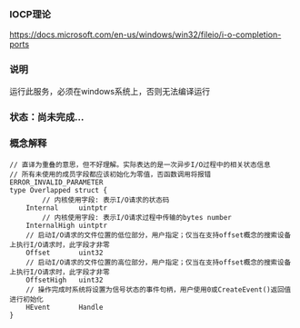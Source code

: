 ### IOCP理论
https://docs.microsoft.com/en-us/windows/win32/fileio/i-o-completion-ports

### 说明
运行此服务，必须在windows系统上，否则无法编译运行

### 状态：尚未完成...

### 概念解释

```
// 直译为重叠的意思，但不好理解。实际表达的是一次异步I/O过程中的相关状态信息
// 所有未使用的成员字段都应该初始化为零值，否函数调用将报错ERROR_INVALID_PARAMETER
type Overlapped struct {
        // 内核使用字段: 表示I/O请求的状态码
	Internal     uintptr
        // 内核使用字段: 表示I/O请求过程中传输的bytes number
	InternalHigh uintptr
	// 启动I/O请求的文件位置的低位部分，用户指定；仅当在支持offset概念的搜索设备上执行I/O请求时，此字段才非零
	Offset       uint32
	// 启动I/O请求的文件位置的高位部分，用户指定；仅当在支持offset概念的搜索设备上执行I/O请求时，此字段才非零
	OffsetHigh   uint32
	// 操作完成时系统将设置为信号状态的事件句柄，用户使用0或CreateEvent()返回值进行初始化
	HEvent       Handle
}
```